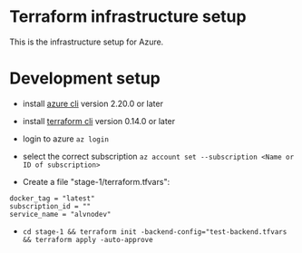 # Terraform infrastructure setup

This is the infrastructure setup for Azure.

# Development setup

- install [azure cli](https://docs.microsoft.com/en-us/cli/azure/install-azure-cli) version 2.20.0 or later
- install [terraform cli](https://learn.hashicorp.com/tutorials/terraform/install-cli) version 0.14.0 or later

- login to azure `az login`

- select the correct subscription `az account set --subscription <Name or ID of subscription>`

- Create a file "stage-1/terraform.tfvars":

```
docker_tag = "latest"
subscription_id = ""
service_name = "alvnodev"
```

- `cd stage-1 && terraform init -backend-config="test-backend.tfvars && terraform apply -auto-approve`
